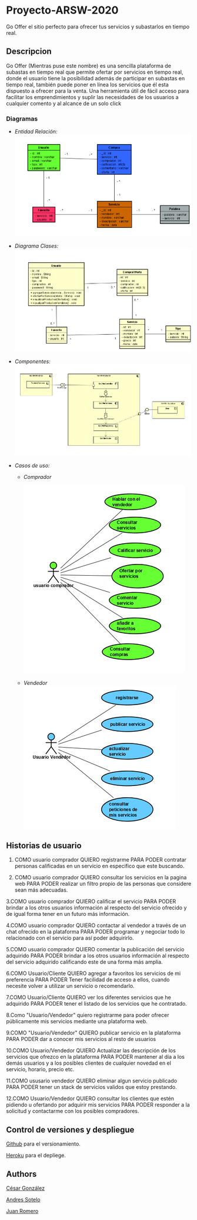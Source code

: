 # Proyecto-ARSW-2020

Go Offer el sitio perfecto para ofrecer tus servicios y subastarlos en tiempo real.

## Descripcion

Go Offer (Mientras puse este nombre) es una sencilla plataforma de subastas en tiempo real que permite ofertar por servicios en tiempo real,
donde el usuario tiene la posibilidad además de participar en subastas en tiempo real, también puede poner en línea los servicios que él esta dispuesto a ofrecer para la venta.
Una herramienta útil de fácil acceso para facilitar los emprendimientos y suplir las necesidades de los usuarios a cualquier comento y al alcance de un solo click


### Diagramas
   - *Entidad Relación:*
	![image](https://github.com/aosfandres/Proyecto-ARSW-2020/blob/master/resources/entidadRelacion.png)
	
   - *Diagrama Clases:*
	![image](https://github.com/aosfandres/Proyecto-ARSW-2020/blob/master/resources/clases.png)
	
   - *Componentes:*
	![image](https://github.com/aosfandres/Proyecto-ARSW-2020/blob/master/resources/Componentes.png)
			
   - *Casos de uso:*
   
      - *Comprador*
      
      	![image](https://github.com/aosfandres/Proyecto-ARSW-2020/blob/master/resources/caso1.png)
			
      - *Vendedor*
		![image](https://github.com/aosfandres/Proyecto-ARSW-2020/blob/master/resources/caso2.png)

## Historias de usuario
 1. COMO usuario comprador
 QUIERO registrarme
 PARA PODER contratar personas calificadas en un servicio en especifico que este buscando.

 2. COMO usuario comprador
QUIERO consultar los servicios en la pagina web 
PARA PODER realizar un filtro propio de las personas que considere sean más adecuadas.

 3.COMO  usuario comprador
QUIERO calificar el servicio
PARA PODER brindar a los otros usuarios información al respecto del servicio ofrecido y de igual forma tener en un futuro más información.

 4.COMO usuario comprador
QUIERO contactar al vendedor a través de un chat ofrecido en la plataforma
PARA PODER programar y negociar todo lo relacionado con el servicio para así poder adquirirlo.

 5.COMO usuario comprador
QUIERO comentar la publicación del servicio adquirido 
PARA PODER brindar a los otros usuarios información al respecto del servicio adquirido calificando este de una forma más amplia.

 6.COMO Usuario/Cliente 
QUIERO agregar a favoritos los servicios de mi preferencia
PARA PODER Tener facilidad de acceso a ellos, cuando necesite volver a utilizar un servicio o recomendarlo.

 7.COMO Usuario/Cliente 
QUIERO ver los diferentes servicios que he adquirido
PARA PODER tener el listado de los servicios que he contratado.

 8.Como "Usuario/Vendedor" 
quiero registrarme
 para poder ofrecer públicamente mis servicios mediante una plataforma web.

 9.COMO "Usuario/Vendedor" 
QUIERO publicar servicio en la plataforma
PARA PODER dar a conocer mis servicios al resto de usuarios 

 10.COMO Usuario/Vendedor
QUIERO  Actualizar las descripción de los servicios que ofrezco en la plataforma
PARA PODER mantener al día a los demás usuarios y a los posibles clientes de cualquier novedad en el servicio, horario, precio etc.

 11.COMO ususario vendedor
QUIERO eliminar algun servicio publicado
PARA PODER tener un stack de servicios validos que estoy prestando.

 12.COMO Usuario/Vendedor
QUIERO consultar los clientes que estén pidiendo u ofertando por adquirir mis servicios
PARA PODER responder a la solicitud y contactarme con los posibles compradores.

 
 
	

## Control de versiones y despliegue

[Github](https://github.com/) para el versionamiento.

[Heroku](https://picante-demo.herokuapp.com/index.html) para el depliege.

## Authors

[César González](https://github.com/csarssj) 

[Andres Sotelo](https://github.com/aosfandres)

[Juan Romero](https://github.com/JuanRomero11)
